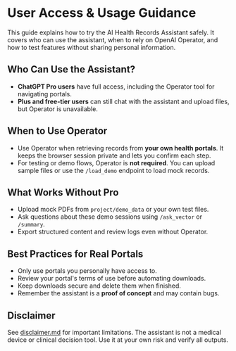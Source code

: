 # User Access & Usage Guidance

This guide explains how to try the AI Health Records Assistant safely.
It covers who can use the assistant, when to rely on OpenAI Operator, and
how to test features without sharing personal information.

## Who Can Use the Assistant?
- **ChatGPT Pro users** have full access, including the Operator tool for
  navigating portals.
- **Plus and free-tier users** can still chat with the assistant and upload
  files, but Operator is unavailable.

## When to Use Operator
- Use Operator when retrieving records from **your own health portals**.
  It keeps the browser session private and lets you confirm each step.
- For testing or demo flows, Operator is **not required**. You can upload
  sample files or use the `/load_demo` endpoint to load mock records.

## What Works Without Pro
- Upload mock PDFs from `project/demo_data` or your own test files.
- Ask questions about these demo sessions using `/ask_vector` or `/summary`.
- Export structured content and review logs even without Operator.

## Best Practices for Real Portals
- Only use portals you personally have access to.
- Review your portal's terms of use before automating downloads.
- Keep downloads secure and delete them when finished.
- Remember the assistant is a **proof of concept** and may contain bugs.

## Disclaimer
See [disclaimer.md](disclaimer.md) for important limitations. The
assistant is not a medical device or clinical decision tool.
Use it at your own risk and verify all outputs.
